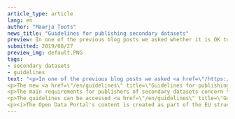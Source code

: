 ```yaml
---
article_type: article
lang: en
author: "Maarja Toots"
news_title: "Guidelines for publishing secondary datasets"
preview: In one of the previous blog posts we asked whether it is OK to publish datasets on the portal that have been created as a result of processing someone else's data. We are happy to announce that in addition to the answer "yes" we now also have guidelines and tips that may be useful for publishers of secondary datasets.
submitted: 2019/08/27
preview_img: default.PNG
tags:
- secondary datasets
- guidelines
text: "<p>In one of the previous blog posts we asked <a href=\"/https://opendata.riik.ee/en/blogi/I-Have-a-Cool-Dataset/\">whether it is OK to publish datasets</a> on the portal that have been created as a result of processing someone else's data. We are happy to announce that in addition to the answer "yes" we now also have guidelines and tips that may be useful for publishers of secondary datasets.</p>
<p>The new <a href=\"/en/guidelines\" title=\"Guidelines for publishing secondary datasets\">guidelines for publishing secondary datasets</a> define <b>secondary data</b> as datasets created by way of automated processing, combining or scraping/polling publicly accessible data. In a situation where data holders are not able or interested in publishing their data on the portal, these guidelines provide a basic framework for those who want to lend them a hand or add value to the original data through processing or combinations with other datasets.</p>
<p>The main requirements for publishers of secondary datasets concern the obligation to make sure the data is processed in accordance with the law (this includes respecting personal data protection requirements), to allow public access to the source code of the program used for processing the data, and to provide true and detailed metadata about the dataset. This allows users to evaluate if and how they are going to use the data. Note also that the guidelines are not set in stone and can be adapted and changed based on users' feedback. Proposals for amendments and additions to the guidelines can be made <a href=\"https://github.com/okestonia/jkan/issues/403\" title=\"GitHub\">on GitHub</a>.</p>
<p>The guidelines can be accessed <a href=\"/en/guidelines\" title=\"Guidelines for publishing secondary datasets\">HERE</a> Now let's publish some data!</p>
<p><i>The Open Data Portal's content is created as part of the EU structural funds' programme "Raising Public Awareness about the Information Society" financed through the EU Regional Development Fund. The project is implemented by Open Knowledge Estonia.</i></p>"
---
```

